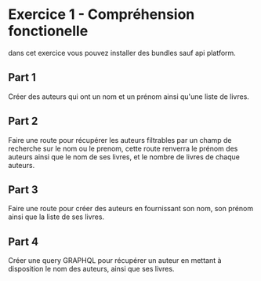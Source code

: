 # Exercice 1 - Compréhension fonctionelle

dans cet exercice vous pouvez installer des bundles sauf api platform.

## Part 1
Créer des auteurs qui ont un nom et un prénom ainsi qu'une liste de livres.

## Part 2

Faire une route pour récupérer les auteurs filtrables par un champ de recherche sur le nom ou le prenom, cette route renverra le prénom des auteurs ainsi que le nom de ses livres, et le nombre de livres de chaque auteurs.
  
## Part 3
Faire une route pour créer des auteurs en fournissant son nom, son prénom ainsi que la liste de ses livres.

## Part 4
Créer une query GRAPHQL pour récupérer un auteur en mettant à disposition le nom des auteurs, ainsi que ses livres.
